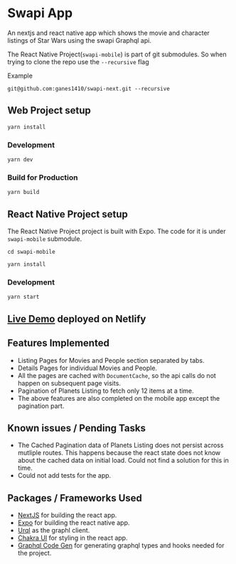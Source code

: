 # Swapi App
An nextjs and react native app which shows the movie and character listings of Star Wars using the swapi Graphql api.

The React Native Project(`swapi-mobile`) is part of git submodules. So when trying to clone the repo use the `--recursive` flag

Example
```
git@github.com:ganes1410/swapi-next.git --recursive
```
## Web Project setup

```
yarn install
```

### Development

```
yarn dev
```

### Build for Production

```
yarn build
```

## React Native Project setup

The React Native Project project is built with Expo. The code for it is under `swapi-mobile` submodule.

```
cd swapi-mobile

yarn install
```

### Development

```
yarn start
```

## [Live Demo](https://swapi-next.netlify.app/movies) deployed on Netlify

## Features Implemented

- Listing Pages for Movies and People section separated by tabs.
- Details Pages for individual Movies and People.
- All the pages are cached with `DocumentCache`, so the api calls do not happen on subsequent page visits.
- Pagination of Planets Listing to fetch only 12 items at a time.
- The above features are also completed on the mobile app except the pagination part.

## Known issues / Pending Tasks

- The Cached Pagination data of Planets Listing does not persist across mutliple routes.
  This happens because the react state does not know about the cached data on initial load.
  Could not find a solution for this in time.
- Could not add tests for the app. 

## Packages / Frameworks Used

- [NextJS](https://nextjs.org/) for building the react app.
- [Expo](https://docs.expo.dev/) for building the react native app.
- [Urql](https://formidable.com/open-source/urql/docs/) as the graphl client.
- [Chakra UI](https://chakra-ui.com/) for styling in the react app.
- [Graphql Code Gen](https://www.graphql-code-generator.com/) for generating graphql types and hooks needed for the project.
